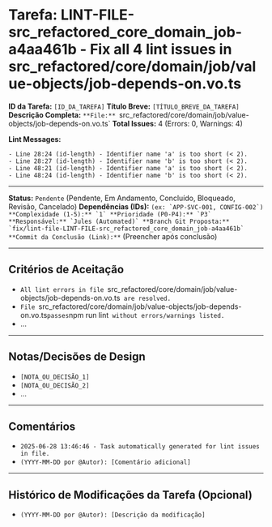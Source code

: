 # Tarefa: LINT-FILE-src_refactored_core_domain_job-a4aa461b - Fix all 4 lint issues in src_refactored/core/domain/job/value-objects/job-depends-on.vo.ts

**ID da Tarefa:** `[ID_DA_TAREFA]`
**Título Breve:** `[TÍTULO_BREVE_DA_TAREFA]`
**Descrição Completa:**
`**File:** `src_refactored/core/domain/job/value-objects/job-depends-on.vo.ts`
**Total Issues:** 4 (Errors: 0, Warnings: 4)

**Lint Messages:**

```text
- Line 28:24 (id-length) - Identifier name 'a' is too short (< 2).
- Line 28:27 (id-length) - Identifier name 'b' is too short (< 2).
- Line 48:21 (id-length) - Identifier name 'a' is too short (< 2).
- Line 48:24 (id-length) - Identifier name 'b' is too short (< 2).
````

---

**Status:** `Pendente` (Pendente, Em Andamento, Concluído, Bloqueado, Revisão, Cancelado)
**Dependências (IDs):** `` (ex: `APP-SVC-001, CONFIG-002`)
**Complexidade (1-5):** `1`
**Prioridade (P0-P4):** `P3`
**Responsável:** `Jules (Automated)`
**Branch Git Proposta:** `fix/lint-file-LINT-FILE-src_refactored_core_domain_job-a4aa461b`
**Commit da Conclusão (Link):** `` (Preencher após conclusão)

---

## Critérios de Aceitação
- `All lint errors in file `src_refactored/core/domain/job/value-objects/job-depends-on.vo.ts` are resolved.`
- `File `src_refactored/core/domain/job/value-objects/job-depends-on.vo.ts` passes `npm run lint` without errors/warnings listed.`
- ...

---

## Notas/Decisões de Design
- `[NOTA_OU_DECISÃO_1]`
- `[NOTA_OU_DECISÃO_2]`
- ...

---

## Comentários
- `2025-06-28 13:46:46 - Task automatically generated for lint issues in file.`
- `(YYYY-MM-DD por @Autor): [Comentário adicional]`

---

## Histórico de Modificações da Tarefa (Opcional)
- `(YYYY-MM-DD por @Autor): [Descrição da modificação]`
